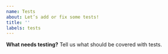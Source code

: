 ```yaml
---
name: Tests
about: Let’s add or fix some tests!
title: ''
labels: tests
---
```


**What needs testing?**
Tell us what should be covered with tests.
